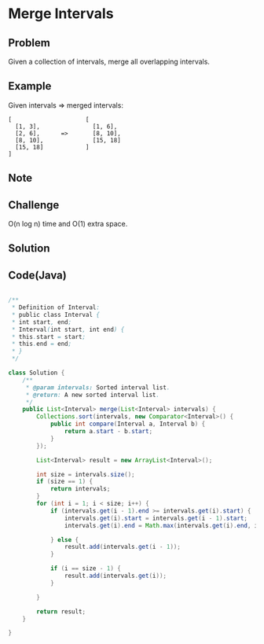Merge Intervals
===


Problem
-------

Given a collection of intervals, merge all overlapping intervals.

Example
-------

Given intervals => merged intervals:

    [                     [
      [1, 3],               [1, 6],
      [2, 6],      =>       [8, 10],
      [8, 10],              [15, 18]
      [15, 18]            ]
    ]

Note
---------

Challenge
---------

O(n log n) time and O(1) extra space.

Solution
--------



Code(Java)
----------

```java

/**
 * Definition of Interval:
 * public class Interval {
 * int start, end;
 * Interval(int start, int end) {
 * this.start = start;
 * this.end = end;
 * }
 */

class Solution {
    /**
     * @param intervals: Sorted interval list.
     * @return: A new sorted interval list.
     */
    public List<Interval> merge(List<Interval> intervals) {
        Collections.sort(intervals, new Comparator<Interval>() {
            public int compare(Interval a, Interval b) {
                return a.start - b.start;
            }
        });

        List<Interval> result = new ArrayList<Interval>();

        int size = intervals.size();
        if (size == 1) {
            return intervals;
        }
        for (int i = 1; i < size; i++) {
            if (intervals.get(i - 1).end >= intervals.get(i).start) {
                intervals.get(i).start = intervals.get(i - 1).start;
                intervals.get(i).end = Math.max(intervals.get(i).end, intervals.get(i - 1).end);

            } else {
                result.add(intervals.get(i - 1));
            }

            if (i == size - 1) {
                result.add(intervals.get(i));
            }

        }

        return result;
    }

}
```